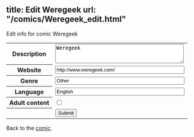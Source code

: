 title: Edit Weregeek
url: "/comics/Weregeek_edit.html"
---
Edit info for comic Weregeek

<form name="comic" action="http://gaepostmail.appspot.com/comic/" method="post">
<table class="comicinfo">
<tr>
<th>Description</th><td><textarea name="description" cols="40" rows="3">Weregeek</textarea></td>
</tr>
<tr>
<th>Website</th><td><input type="text" name="url" value="http://www.weregeek.com/" size="40"/></td>
</tr>
<tr>
<th>Genre</th><td><input type="text" name="genre" value="Other" size="40"/></td>
</tr>
<tr>
<th>Language</th><td><input type="text" name="language" value="English" size="40"/></td>
</tr>
<tr>
<th>Adult content</th><td><input type="checkbox" name="adult" value="adult" /></td>
</tr>
<tr>
<th></th><td>
<input type="hidden" name="comic" value="Weregeek" />
<input type="submit" name="submit" value="Submit" />
</td>
</tr>
</table>
</form>

Back to the [comic](Weregeek.html).
